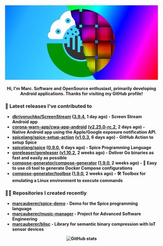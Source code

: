 <p align="center">
	<img src="https://raw.githubusercontent.com/marcauberer/marcauberer/master/images/frontpage-image.jpg">
	<br><br>
	<b>Hi, I'm Marc. Software and OpenSource enthusiast, primarily developing Android applications. Thanks for visiting my GitHub profile!
</p>

### 🚀 Latest releases I've contributed to


- [dkrivoruchko/ScreenStream](https://github.com/dkrivoruchko/ScreenStream) ([3.9.4](https://github.com/dkrivoruchko/ScreenStream/releases/tag/3.9.4), 1 day ago) - Screen Stream Android app
- [corona-warn-app/cwa-app-android](https://github.com/corona-warn-app/cwa-app-android) ([v2.25.0-rc.2](https://github.com/corona-warn-app/cwa-app-android/releases/tag/v2.25.0-rc.2), 2 days ago) - Native Android app using the Apple/Google exposure notification API.
- [spicelang/spice-setup-action](https://github.com/spicelang/spice-setup-action) ([v1.0.3](https://github.com/spicelang/spice-setup-action/releases/tag/v1.0.3), 6 days ago) - GitHub Action to setup Spice 
- [spicelang/spice](https://github.com/spicelang/spice) ([0.9.0](https://github.com/spicelang/spice/releases/tag/0.9.0), 6 days ago) - Spice Programming Language
- [goreleaser/goreleaser](https://github.com/goreleaser/goreleaser) ([v1.10.2](https://github.com/goreleaser/goreleaser/releases/tag/v1.10.2), 2 weeks ago) - Deliver Go binaries as fast and easily as possible
- [compose-generator/compose-generator](https://github.com/compose-generator/compose-generator) ([1.9.0](https://github.com/compose-generator/compose-generator/releases/tag/1.9.0), 2 weeks ago) - 🐳 Easy to use cli tool to generate Docker Compose configurations
- [compose-generator/toolbox](https://github.com/compose-generator/toolbox) ([1.9.0](https://github.com/compose-generator/toolbox/releases/tag/1.9.0), 2 weeks ago) - 🛠️ Toolbox for emulating a Linux environment to execute commands

### 👨‍💻 Repositories I created recently
- [marcauberer/spice-demo](https://github.com/marcauberer/spice-demo) - Demo for the Spice programming language
- [marcauberer/music-manager](https://github.com/marcauberer/music-manager) - Project for Advanced Software Engineering
- [marcauberer/blisc](https://github.com/marcauberer/blisc) - Library for semantic binary compression with IoT sensor devices

<p align="center">
	<img src="https://github-readme-stats.vercel.app/api?username=marcauberer&show_icons=true&theme=dark" alt="GitHub stats">
</p>
